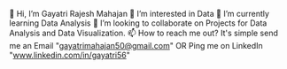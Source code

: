 👋 Hi, I’m Gayatri Rajesh Mahajan
👀 I’m interested in Data
🌱 I’m currently learning Data Analysis
💞 I’m looking to collaborate on Projects for Data Analysis and Data Visualization.
📫 How to reach me out? It's simple send me an Email "gayatrimahajan50@gmail.com" OR Ping me on LinkedIn "www.linkedin.com/in/gayatri56"
